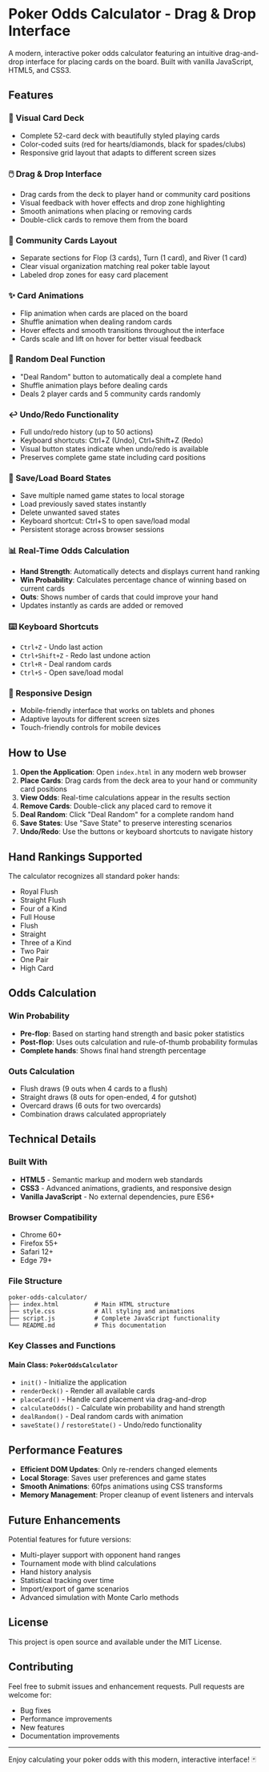 # Poker Odds Calculator - Drag & Drop Interface

A modern, interactive poker odds calculator featuring an intuitive drag-and-drop interface for placing cards on the board. Built with vanilla JavaScript, HTML5, and CSS3.

## Features

### 🎴 Visual Card Deck
- Complete 52-card deck with beautifully styled playing cards
- Color-coded suits (red for hearts/diamonds, black for spades/clubs)
- Responsive grid layout that adapts to different screen sizes

### 🖱️ Drag & Drop Interface
- Drag cards from the deck to player hand or community card positions
- Visual feedback with hover effects and drop zone highlighting
- Smooth animations when placing or removing cards
- Double-click cards to remove them from the board

### 🎯 Community Cards Layout
- Separate sections for Flop (3 cards), Turn (1 card), and River (1 card)
- Clear visual organization matching real poker table layout
- Labeled drop zones for easy card placement

### ✨ Card Animations
- Flip animation when cards are placed on the board
- Shuffle animation when dealing random cards
- Hover effects and smooth transitions throughout the interface
- Cards scale and lift on hover for better visual feedback

### 🎲 Random Deal Function
- "Deal Random" button to automatically deal a complete hand
- Shuffle animation plays before dealing cards
- Deals 2 player cards and 5 community cards randomly

### ↩️ Undo/Redo Functionality
- Full undo/redo history (up to 50 actions)
- Keyboard shortcuts: Ctrl+Z (Undo), Ctrl+Shift+Z (Redo)
- Visual button states indicate when undo/redo is available
- Preserves complete game state including card positions

### 💾 Save/Load Board States
- Save multiple named game states to local storage
- Load previously saved states instantly
- Delete unwanted saved states
- Keyboard shortcut: Ctrl+S to open save/load modal
- Persistent storage across browser sessions

### 📊 Real-Time Odds Calculation
- **Hand Strength**: Automatically detects and displays current hand ranking
- **Win Probability**: Calculates percentage chance of winning based on current cards
- **Outs**: Shows number of cards that could improve your hand
- Updates instantly as cards are added or removed

### ⌨️ Keyboard Shortcuts
- `Ctrl+Z` - Undo last action
- `Ctrl+Shift+Z` - Redo last undone action
- `Ctrl+R` - Deal random cards
- `Ctrl+S` - Open save/load modal

### 📱 Responsive Design
- Mobile-friendly interface that works on tablets and phones
- Adaptive layouts for different screen sizes
- Touch-friendly controls for mobile devices

## How to Use

1. **Open the Application**: Open `index.html` in any modern web browser
2. **Place Cards**: Drag cards from the deck area to your hand or community card positions
3. **View Odds**: Real-time calculations appear in the results section
4. **Remove Cards**: Double-click any placed card to remove it
5. **Deal Random**: Click "Deal Random" for a complete random hand
6. **Save States**: Use "Save State" to preserve interesting scenarios
7. **Undo/Redo**: Use the buttons or keyboard shortcuts to navigate history

## Hand Rankings Supported

The calculator recognizes all standard poker hands:
- Royal Flush
- Straight Flush  
- Four of a Kind
- Full House
- Flush
- Straight
- Three of a Kind
- Two Pair
- One Pair
- High Card

## Odds Calculation

### Win Probability
- **Pre-flop**: Based on starting hand strength and basic poker statistics
- **Post-flop**: Uses outs calculation and rule-of-thumb probability formulas
- **Complete hands**: Shows final hand strength percentage

### Outs Calculation
- Flush draws (9 outs when 4 cards to a flush)
- Straight draws (8 outs for open-ended, 4 for gutshot)
- Overcard draws (6 outs for two overcards)
- Combination draws calculated appropriately

## Technical Details

### Built With
- **HTML5** - Semantic markup and modern web standards
- **CSS3** - Advanced animations, gradients, and responsive design
- **Vanilla JavaScript** - No external dependencies, pure ES6+

### Browser Compatibility
- Chrome 60+
- Firefox 55+
- Safari 12+
- Edge 79+

### File Structure
```
poker-odds-calculator/
├── index.html          # Main HTML structure
├── style.css           # All styling and animations
├── script.js           # Complete JavaScript functionality
└── README.md           # This documentation
```

### Key Classes and Functions

#### Main Class: `PokerOddsCalculator`
- `init()` - Initialize the application
- `renderDeck()` - Render all available cards
- `placeCard()` - Handle card placement via drag-and-drop
- `calculateOdds()` - Calculate win probability and hand strength
- `dealRandom()` - Deal random cards with animation
- `saveState()` / `restoreState()` - Undo/redo functionality

## Performance Features

- **Efficient DOM Updates**: Only re-renders changed elements
- **Local Storage**: Saves user preferences and game states
- **Smooth Animations**: 60fps animations using CSS transforms
- **Memory Management**: Proper cleanup of event listeners and intervals

## Future Enhancements

Potential features for future versions:
- Multi-player support with opponent hand ranges
- Tournament mode with blind calculations
- Hand history analysis
- Statistical tracking over time
- Import/export of game scenarios
- Advanced simulation with Monte Carlo methods

## License

This project is open source and available under the MIT License.

## Contributing

Feel free to submit issues and enhancement requests. Pull requests are welcome for:
- Bug fixes
- Performance improvements  
- New features
- Documentation improvements

---

Enjoy calculating your poker odds with this modern, interactive interface! 🃏